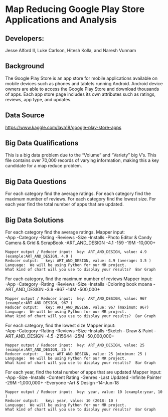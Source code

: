 # Map Reducing Google Play Store Applications and Analysis

## Developers:

Jesse Alford II, Luke Carlson, Hitesh Kolla, and Naresh Vunnam

## Background

The Google Play Store is an app store for mobile applications available on mobile devices such as phones and tablets running Android. Android device owners are able to access the Google Play Store and download thousands of apps. Each app store page includes its own attributes such as ratings, reviews, app type, and updates. 

## Data Source

https://www.kaggle.com/lava18/google-play-store-apps


## Big Data Qualifications

This is a big data problem due to the “Volume” and “Variety” big V’s. This file contains over 70,000 records of varying information, making this a key candidate for a map reduce problem.


## Big Data Questions

For each category find the average ratings.
For each category find the maximum number of reviews.
For each category find the lowest size.
For each year find the total number of apps that are updated.

## Big Data Solutions

For each category find the average ratings.
	Mapper input:  
		-App
		-Category
		-Rating
		-Reviews
		-Size
		-Installs
		-Photo Editor & Candy Camera & Grid & ScrapBook
		-ART_AND_DESIGN
		-4.1
		-159
		-19M
		-10,000+

	Mapper output / Reducer input:  key: ART_AND_DESIGN, value: 4.9 (example:ART_AND_DESIGN, 4.9 )
	Reducer output:   key: ART_AND_DESIGN, value: 4.9 (average: 3.5 )
	Language:  We will be using Python for our MR project.
	What kind of chart will you use to display your results?  Bar Graph

For each category, find the maximum number of reviews
	Mapper input:  
		-App
		-Category
		-Rating
		-Reviews
		-Size
		-Installs
		-Coloring book moana
		-ART_AND_DESIGN
		-3.9
		-967
		-14M
		-500,000+

	Mapper output / Reducer input:  key: ART_AND_DESIGN, value: 967 (example:ART_AND_DESIGN, 967 )
	Reducer output:   key: ART_AND_DESIGN, value: 967 (maximum: 967)
	Language:  We will be using Python for our MR project.
	What kind of chart will you use to display your results?  Bar Graph



For each category, find the lowest size
	Mapper input:  
		-App
		-Category
		-Rating
		-Reviews
		-Size
		-Installs
		-Sketch - Draw & Paint
		-ART_AND_DESIGN
		-4.5
		-215644
		-25M
		-50,000,000+

	Mapper output / Reducer input:  key: ART_AND_DESIGN, value: 25 (example:ART_AND_DESIGN, 25 )
	Reducer output:   key: ART_AND_DESIGN, value: 25 (minimum: 25 )
	Language:  We will be using Python for our MR project.
	What kind of chart will you use to display your results?  Bar Graph

For each year, find the total number of apps that are updated
	Mapper input:  
		-App
		-Size
		-Installs
		-Content Rating
		-Genres
		-Last Updated
		-Infinite Painter
		-29M
		-1,000,000+
		-Everyone
		-Art & Design
		-14-Jun-18

	Mapper output / Reducer input:  key: year, value: 10 (example:year, 10 )
	Reducer output:   key: year, value: 10 (2018: 10 )
	Language:  We will be using Python for our MR project.
	What kind of chart will you use to display your results?  Bar Graph
